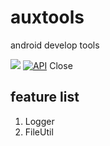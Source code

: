 # auxtools
android develop tools

[![](https://jitpack.io/v/zhoushengming/auxtools.svg)](https://jitpack.io/#zhoushengming/auxtools)
[![API](https://img.shields.io/badge/API-14%2B-brightgreen.svg?style=flat)](https://android-arsenal.com/api?level=14)
Close


## feature list

1. Logger
2. FileUtil
